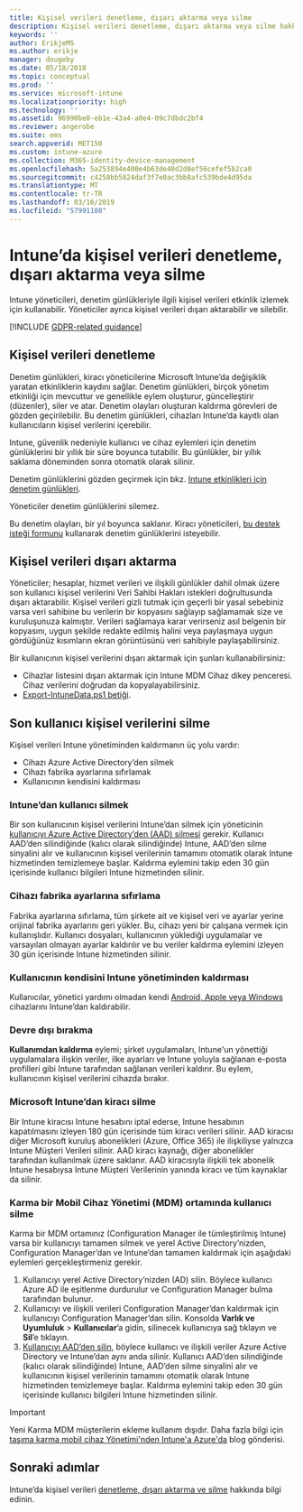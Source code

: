 ```yaml
---
title: Kişisel verileri denetleme, dışarı aktarma veya silme
description: Kişisel verileri denetleme, dışarı aktarma veya silme hakkında bilgi edinin.
keywords: ''
author: ErikjeMS
ms.author: erikje
manager: dougeby
ms.date: 05/18/2018
ms.topic: conceptual
ms.prod: ''
ms.service: microsoft-intune
ms.localizationpriority: high
ms.technology: ''
ms.assetid: 96990be0-eb1e-43a4-a0e4-09c7dbdc2bf4
ms.reviewer: angerobe
ms.suite: ems
search.appverid: MET150
ms.custom: intune-azure
ms.collection: M365-identity-device-management
ms.openlocfilehash: 5a253894e400e4b63de40d2d8ef56cefef5b2ca0
ms.sourcegitcommit: c4258bb5824daf3f7e0ac3bb8afc539bde4d95da
ms.translationtype: MT
ms.contentlocale: tr-TR
ms.lasthandoff: 03/16/2019
ms.locfileid: "57991108"
---
```

# <a name="audit-export-or-delete-personal-data-in-intune"></a>Intune’da kişisel verileri denetleme, dışarı aktarma veya silme

Intune yöneticileri, denetim günlükleriyle ilgili kişisel verileri etkinlik izlemek için kullanabilir. Yöneticiler ayrıca kişisel verileri dışarı aktarabilir ve silebilir.

[!INCLUDE [GDPR-related guidance](./includes/gdpr-intro-sentence.md)]

## <a name="audit-personal-data"></a>Kişisel verileri denetleme

Denetim günlükleri, kiracı yöneticilerine Microsoft Intune’da değişiklik yaratan etkinliklerin kaydını sağlar. Denetim günlükleri, birçok yönetim etkinliği için mevcuttur ve genellikle eylem oluşturur, güncelleştirir (düzenler), siler ve atar. Denetim olayları oluşturan kaldırma görevleri de gözden geçirilebilir. Bu denetim günlükleri, cihazları Intune’da kayıtlı olan kullanıcıların kişisel verilerini içerebilir.  

Intune, güvenlik nedeniyle kullanıcı ve cihaz eylemleri için denetim günlüklerini bir yıllık bir süre boyunca tutabilir. Bu günlükler, bir yıllık saklama döneminden sonra otomatik olarak silinir.

Denetim günlüklerini gözden geçirmek için bkz. [Intune etkinlikleri için denetim günlükleri](monitor-audit-logs.md). 

Yöneticiler denetim günlüklerini silemez.

Bu denetim olayları, bir yıl boyunca saklanır. Kiracı yöneticileri, [bu destek isteği formunu](https://privacy.microsoft.com/en-US/privacy-questions?) kullanarak denetim günlüklerini isteyebilir.

## <a name="export-personal-data"></a>Kişisel verileri dışarı aktarma

Yöneticiler; hesaplar, hizmet verileri ve ilişkili günlükler dahil olmak üzere son kullanıcı kişisel verilerini Veri Sahibi Hakları istekleri doğrultusunda dışarı aktarabilir. Kişisel verileri gizli tutmak için geçerli bir yasal sebebiniz varsa veri sahibine bu verilerin bir kopyasını sağlayıp sağlamamak size ve kuruluşunuza kalmıştır. Verileri sağlamaya karar verirseniz asıl belgenin bir kopyasını, uygun şekilde redakte edilmiş halini veya paylaşmaya uygun gördüğünüz kısımların ekran görüntüsünü veri sahibiyle paylaşabilirsiniz.

Bir kullanıcının kişisel verilerini dışarı aktarmak için şunları kullanabilirsiniz: 
- Cihazlar listesini dışarı aktarmak için Intune MDM Cihaz dikey penceresi. Cihaz verilerini doğrudan da kopyalayabilirsiniz.
- [Export-IntuneData.ps1 betiği](https://aka.ms/intunedataexport).

## <a name="delete-end-user-personal-data"></a>Son kullanıcı kişisel verilerini silme

Kişisel verileri Intune yönetiminden kaldırmanın üç yolu vardır:
- Cihazı Azure Active Directory’den silmek
- Cihazı fabrika ayarlarına sıfırlamak
- Kullanıcının kendisini kaldırması

### <a name="delete-a-user-from-intune"></a>Intune’dan kullanıcı silmek

Bir son kullanıcının kişisel verilerini Intune’dan silmek için yöneticinin [kullanıcıyı Azure Active Directory’den (AAD) silmesi](https://docs.microsoft.com/azure/active-directory/add-users-azure-active-directory.md#delete-users-from-azure-ad) gerekir. Kullanıcı AAD’den silindiğinde (kalıcı olarak silindiğinde) Intune, AAD’den silme sinyalini alır ve kullanıcının kişisel verilerinin tamamını otomatik olarak Intune hizmetinden temizlemeye başlar. Kaldırma eylemini takip eden 30 gün içerisinde kullanıcı bilgileri Intune hizmetinden silinir.

### <a name="reset-device-to-factory-settings"></a>Cihazı fabrika ayarlarına sıfırlama
Fabrika ayarlarına sıfırlama, tüm şirkete ait ve kişisel veri ve ayarlar yerine orijinal fabrika ayarlarını geri yükler. Bu, cihazı yeni bir çalışana vermek için kullanışlıdır. Kullanıcı dosyaları, kullanıcının yüklediği uygulamalar ve varsayılan olmayan ayarlar kaldırılır ve bu veriler kaldırma eylemini izleyen 30 gün içerisinde Intune hizmetinden silinir.

### <a name="user-self-removal-from-intune-management"></a>Kullanıcının kendisini Intune yönetiminden kaldırması
Kullanıcılar, yönetici yardımı olmadan kendi [Android, Apple veya Windows](https://docs.microsoft.com/intune-user-help/unenroll-your-device-from-intune-android.md) cihazlarını Intune’dan kaldırabilir.   

### <a name="retire"></a>Devre dışı bırakma
**Kullanımdan kaldırma** eylemi; şirket uygulamaları, Intune'un yönettiği uygulamalara ilişkin veriler, ilke ayarları ve Intune yoluyla sağlanan e-posta profilleri gibi Intune tarafından sağlanan verileri kaldırır. Bu eylem, kullanıcının kişisel verilerini cihazda bırakır.

### <a name="delete-a-tenant-from-microsoft-intune"></a>Microsoft Intune’dan kiracı silme

Bir Intune kiracısı Intune hesabını iptal ederse, Intune hesabının kapatılmasını izleyen 180 gün içerisinde tüm kiracı verileri silinir. AAD kiracısı diğer Microsoft kuruluş abonelikleri (Azure, Office 365) ile ilişkiliyse yalnızca Intune Müşteri Verileri silinir. AAD kiracı kaynağı, diğer abonelikler tarafından kullanılmak üzere saklanır. AAD kiracısıyla ilişkili tek abonelik Intune hesabıysa Intune Müşteri Verilerinin yanında kiracı ve tüm kaynaklar da silinir.

### <a name="delete-a-user-in-a-hybrid-mobile-device-management-mdm-environment"></a>Karma bir Mobil Cihaz Yönetimi (MDM) ortamında kullanıcı silme
Karma bir MDM ortamınız (Configuration Manager ile tümleştirilmiş Intune) varsa bir kullanıcıyı tamamen silmek ve yerel Active Directory’nizden, Configuration Manager’dan ve Intune’dan tamamen kaldırmak için aşağıdaki eylemleri gerçekleştirmeniz gerekir.

1. Kullanıcıyı yerel Active Directory’nizden (AD) silin. Böylece kullanıcı Azure AD ile eşitlenme durdurulur ve Configuration Manager bulma tarafından bulunur. 
2. Kullanıcıyı ve ilişkili verileri Configuration Manager’dan kaldırmak için kullanıcıyı Configuration Manager’dan silin. Konsolda **Varlık ve Uyumluluk** > **Kullanıcılar**’a gidin, silinecek kullanıcıya sağ tıklayın ve **Sil**’e tıklayın.
3. [Kullanıcıyı AAD’den silin](https://docs.microsoft.com/azure/active-directory/add-users-azure-active-directory.md#delete-users-from-azure-ad), böylece kullanıcı ve ilişkili veriler Azure Active Directory ve Intune’dan aynı anda silinir. Kullanıcı AAD’den silindiğinde (kalıcı olarak silindiğinde) Intune, AAD’den silme sinyalini alır ve kullanıcının kişisel verilerinin tamamını otomatik olarak Intune hizmetinden temizlemeye başlar. Kaldırma eylemini takip eden 30 gün içerisinde kullanıcı bilgileri Intune hizmetinden silinir.

> [!Important]
>Yeni Karma MDM müşterilerin ekleme kullanım dışıdır. Daha fazla bilgi için [taşıma karma mobil cihaz Yönetimi'nden Intune'a Azure'da](https://techcommunity.microsoft.com/t5/Intune-Customer-Success/Move-from-Hybrid-Mobile-Device-Management-to-Intune-on-Azure/ba-p/280150) blog gönderisi.

## <a name="next-steps"></a>Sonraki adımlar

Intune’da kişisel verileri [denetleme, dışarı aktarma ve silme](privacy-data-audit-export-delete.md) hakkında bilgi edinin.
